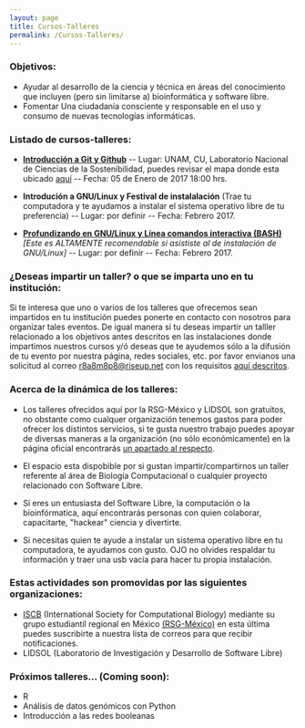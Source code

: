 ```yaml
---
layout: page
title: Cursos-Talleres
permalink: /Cursos-Talleres/
---
```



### Objetivos:

* Ayudar al desarrollo de la ciencia y técnica en áreas del conocimiento que incluyen (pero sin limitarse a) bioinformática y software libre.
* Fomentar Una ciudadanía consciente y responsable en el uso y consumo de nuevas tecnologías informáticas.  


### Listado de cursos-talleres:  

* **[Introducción a Git y Github](https://github.com/ISCB-MX/git_course)** -- Lugar: UNAM, CU, Laboratorio Nacional de Ciencias de la Sostenibilidad, puedes revisar el mapa donde esta ubicado [aquí](https://www.google.com.mx/maps/place/Laboratorio+Nacional+de+Ciencias+de+la+Sostenibilidad+%28LANCIS%29/@19.3225844,-99.1941297,17z/data=!3m1!4b1!4m5!3m4!1s0x85cdffe2e8adfce1:0x9c3ab1c80685da94!8m2!3d19.3225794!4d-99.191941?hl=es-419) -- Fecha: 05 de Enero de 2017 18:00 hrs.

* **Introdución a GNU/Linux y Festival de instalalación** (Trae tu computadora y te ayudamos a instalar el sistema operativo libre de tu preferencia) -- Lugar: por definir -- Fecha: Febrero 2017.

* **[Profundizando en GNU/Linux y Línea comandos interactiva (BASH)](https://github.com/LIDSOL-NPL/Bioinformatics-workshops/tree/master/Sistema_GNU-Linux_y_BASH)** _[Este es ALTAMENTE recomendable si asististe al de instalación de GNU/Linux]_ -- Lugar: por definir -- Fecha: Febrero 2017.


### ¿Deseas impartir un taller? o que se imparta uno en tu institución:  


Si te interesa que uno o varios de los talleres que ofrecemos sean impartidos en tu institución puedes ponerte en contacto con nosotros para organizar tales eventos. De igual manera si tu deseas impartir un talller relacionado a los objetivos antes descritos en las instalaciones donde impartimos nuestros cursos y/ó deseas que te ayudemos sólo a la difusión de tu evento por nuestra página, redes sociales, etc. por favor envianos una solicitud al correo r8a8m8p8@riseup.net con los requisitos [aquí descritos](insertarliga).


### Acerca de la dinámica de los talleres:  


* Los talleres ofrecidos aquí por la RSG-México y LIDSOL son gratuitos, no obstante como cualquer organización tenemos gastos para poder ofrecer los distintos servicios, si te gusta nuestro trabajo puedes apoyar de diversas maneras a la organización (no sólo económicamente) en la página oficial encontrarás [un apartado al respecto](http://rsg-mexico.iscbsc.org/).

* El espacio esta dispobible por si gustan impartir/compartirnos un taller referente al área de Biología Computacional o cualquier proyecto relacionado con Software Libre.

* Si eres un entusiasta del Software Libre, la computación o la bioinfórmatica, aquí encontrarás personas con quien colaborar, capacitarte, "hackear" ciencia y divertirte.

* Si necesitas quien te ayude a instalar un sistema operativo libre en tu computadora, te ayudamos con gusto. OJO no olvides respaldar tu información y traer una usb vacía para hacer tu propia instalación.  


### Estas actividades son promovidas por las siguientes organizaciones:

* [ISCB](http://rsg.iscbsc.org/) (International Society for Computational Biology) mediante su grupo estudiantil regional en México [(RSG-México)](http://rsg-mexico.iscbsc.org/) en esta última puedes suscribirte a nuestra lista de correos para que recibir notificaciones.
* LIDSOL (Laboratorio de Investigación y Desarrollo de Software Libre)  


### Próximos talleres... (Coming soon):

* R
* Análisis de datos genómicos con Python
* Introducción a las redes booleanas
